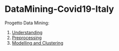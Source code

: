 # DataMining-Covid19-Italy

Progetto Data Mining:

1. [Understanding](https://nbviewer.jupyter.org/github/LorenzoPratesi/DataMining-Covid19-Italy/blob/main/Covid-19-Data-Understanding.ipynb)
2. [Preprocessing](https://nbviewer.jupyter.org/github/LorenzoPratesi/DataMining-Covid19-Italy/blob/main/Covid-19-Data-Preprocessing.ipynb)
3. [Modelling and Clustering](https://nbviewer.jupyter.org/github/LorenzoPratesi/DataMining-Covid19-Italy/blob/main/Covid-19-Data-Clustering.ipynb)
